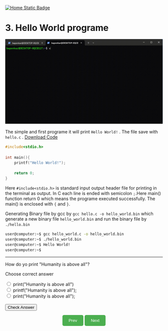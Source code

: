 [![Home Static Badge](https://img.shields.io/badge/%F0%9F%8F%A0-Home-maker?style=plastic&labelColor=grey&color=black)
](https://baponkar.github.io/Learning-C)

# 3. Hello World programe

![Gif](./Video/screen_record_of_hello.gif)

The simple and first programe it will print `Hello World!` . The file save with `hello.c` .
[Download Code](./code/hello.c)

```c
#include<stdio.h>

int main(){
    printf("Hello World!");

    return 0;
}
```
Here `#include<stdio.h>` is standard input output header file for printing in the terminal as output.
In C each line is ended with semicolon `;`.Here main() function return 0 which means the programe executed successfully. The main() is enclosed with `{` and `}`.

Generating Binary file by gcc by `gcc hello.c -o hello_world.bin` which generate a new  binary file `hello_world.bin` and run the binary file by `./hello.bin`


```bash
user@computer:~$ gcc hello_world.c -o hello_world.bin
user@computer:~$ ./hello_world.bin
user@computer:~$ Hello World!
user@computer:~$
```

-----------------------------------------------------------------------



How do yo print "Humanity is above all"?

Choose correct answer

<form id="quizForm">
  <input type="radio" id="option1" name="option" value="answer1">
  <label for="paris">print("Humanity is above all")</label><br>
  <input type="radio" id="option2" name="option" value="answer2">
  <label for="london">printf("Humanity is above all");</label><br>
  <input type="radio" id="option3" name="option" value="answer3">
  <label for="berlin">print("Humanity is above all");</label><br><br>
  <input type="button" onclick="checkAnswer()" value="Check Answer">
</form>

<p id="result"></p>

<script>
function checkAnswer() {
    var radios = document.getElementsByName('option');
    var answer;
    for (var i = 0, length = radios.length; i < length; i++) {
        if (radios[i].checked) {
            answer = radios[i].value;
            break;
        }
    }

    var resultText;
    if (answer === "answer2") {
        resultText = "Correct!";
    } else {
        resultText = "Incorrect. The correct answer is Paris.";
    }
    
    document.getElementById("result").innerText = resultText;
}
</script>


<div style="text-align: center;">
    <button type="button" onclick="window.location.href='https://baponkar.github.io/Learning-C/Gcc/Gcc';" style="background-color: #4CAF50; color: white; padding: 10px 20px; border: none; border-radius: 5px; cursor: pointer;">
       Prev
    </button>
     <button type="button" onclick="window.location.href='https://baponkar.github.io/Learning-C/Numeric-Constants-and-Variables/Numeric-Constants-and-Variables';" style="background-color: #4CAF50; color: white; padding: 10px 20px; border: none; border-radius: 5px; cursor: pointer;">
       Next
    </button>
</div>



